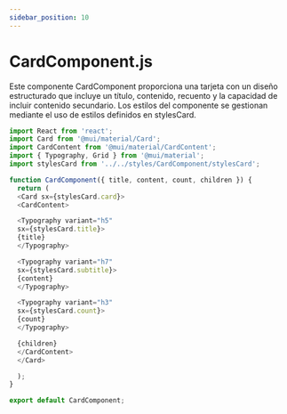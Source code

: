 ```yaml
---
sidebar_position: 10
---
```


# CardComponent.js

Este componente CardComponent proporciona una tarjeta con un diseño estructurado que incluye un título, contenido, recuento y la capacidad de incluir contenido secundario. Los estilos del componente se gestionan mediante el uso de estilos definidos en stylesCard.

```js
import React from 'react';
import Card from '@mui/material/Card';
import CardContent from '@mui/material/CardContent';
import { Typography, Grid } from '@mui/material';
import stylesCard from '../../styles/CardComponent/stylesCard';

function CardComponent({ title, content, count, children }) {
  return (
  <Card sx={stylesCard.card}>
  <CardContent>

  <Typography variant="h5"
  sx={stylesCard.title}>
  {title}
  </Typography>

  <Typography variant="h7"
  sx={stylesCard.subtitle}>
  {content}
  </Typography>

  <Typography variant="h3"
  sx={stylesCard.count}>
  {count}
  </Typography>

  {children}
  </CardContent>
  </Card>

  );
}

export default CardComponent;
```